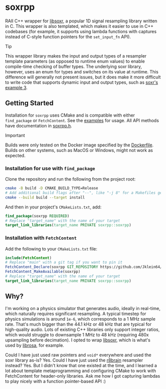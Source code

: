 # soxrpp

RAII C++ wrapper for [libsoxr](https://sourceforge.net/projects/soxr/), a popular 1D signal resampling library written in C. This wrapper is also templated, which makes it easier to use in C++ codebases (for example, it supports using lambda functions with captures instead of C-style function pointers for the `set_input_fn` API).

> [!TIP]
> This wrapper library makes the input and output types of a resampler template parameters (as opposed to runtime enum values) to enable compile-time checking of buffer types. The underlying soxr library, however, uses an enum for types and switches on its value at runtime. This difference will generally not present issues, but it does make it more difficult to write code that supports dynamic input and output types, such as [soxr's example 3](https://sourceforge.net/p/soxr/code/ci/master/tree/examples/3-options-input-fn.c).

## Getting Started

Installation for `soxrpp` uses CMake and is compatible with either `find_package` or `FetchContent`. See the [examples](./examples/) for usage. All API methods have documentation in [soxrpp.h](./include/soxrpp.h).

> [!IMPORTANT]
> Builds were only tested on the Docker image specified by the [Dockerfile](./Dockerfile). Builds on other systems, such as MacOS or Windows, might not work as expected.

### Installation for use with `find_package`

Clone the repository and run the following from the project root:

```bash
cmake -B build -D CMAKE_BUILD_TYPE=Release
# Add additional build flags after "--", like "-j 8" for a Makefiles generator
cmake --build build --target install 
```

And then in your project's `CMakeLists.txt`, add:

```cmake
find_package(soxrpp REQUIRED)
# Replace "target_name" with the name of your target
target_link_libraries(target_name PRIVATE soxrpp::soxrpp)
```

### Installation with `FetchContent`

Add the following to your `CMakeLists.txt` file:

```cmake
include(FetchContent)
# Replace "main" with a git tag if you want to pin it
FetchContent_Declare(soxrpp GIT_REPOSITORY https://github.com/Jklein64/soxrpp.git GIT_TAG main)
FetchContent_MakeAvailable(soxrpp)
# Replace "target_name" with the name of your target
target_link_libraries(target_name PRIVATE soxrpp::soxrpp)
```

## Why?

I'm working on a physics simulator that generates audio, ideally in real-time, which naturally requires significant resampling. A typical timestep for physics simulations is around `1e-6`, which corresponds to a 1 MHz sample rate. That's much bigger than the 44.1 kHz or 48 kHz that are typical for high-quality audio. Lots of existing C++ libraries only support integer ratios, which would struggle to downsample 1 MHz to 48 kHz (requiring 480x upsampling before decimation). I opted to wrap [libsoxr](https://github.com/chirlu/soxr?tab=readme-ov-file), which is what's used by [librosa](https://librosa.org/doc/0.11.0/generated/librosa.resample.html#librosa-resample), for example.

Could I have just used raw pointers and `void*` everywhere and used the soxr library as-is? Yes. Could I have just used the [r8brain](https://github.com/avaneev/r8brain-free-src) resampler instead? Yes. But I didn't know that one existed at the time, and I learned a lot about template metaprogramming and configuring CMake to work with FetchContent for header-only libraries. Ask me how I got capturing lambdas to play nicely with a function pointer-based API :)